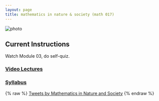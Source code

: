 ```yaml
---
layout: page
title: mathematics in nature & society (math 017)
---
```


![photo](https://uvm.edu/~bfemery/MiNS_logo_cropped.png)

## Current Instructions
Watch Module 03, do self-quiz.

### [Video Lectures](https://dbemerydt.github.io/math017lectures)
### [Syllabus](https://uvm.edu/~bfemery/math17/Math017Syllabus.pdf)

{% raw %}
<a class="twitter-timeline" data-height="600" href="https://twitter.com/MiNS_UVM?ref_src=twsrc%5Etfw">Tweets by Mathematics in Nature and Society</a> <script async src="https://platform.twitter.com/widgets.js" charset="utf-8"></script>
{% endraw %}
